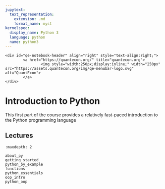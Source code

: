 ```yaml
---
jupytext:
  text_representation:
    extension: .md
    format_name: myst
kernelspec:
  display_name: Python 3
  language: python
  name: python3
---
```


```{raw} html
<div id="qe-notebook-header" align="right" style="text-align:right;">
        <a href="https://quantecon.org/" title="quantecon.org">
                <img style="width:250px;display:inline;" width="250px" src="https://assets.quantecon.org/img/qe-menubar-logo.svg" alt="QuantEcon">
        </a>
</div>
```

# Introduction to Python

This first part of the course provides a relatively fast-paced introduction to the Python programming language

## Lectures

```{toctree}
:maxdepth: 2

about_py
getting_started
python_by_example
functions
python_essentials
oop_intro
python_oop
```

